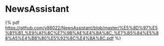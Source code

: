 # NewsAssistant
{% pdf https://github.com/y88022/NewsAssistant/blob/master/%E5%8D%97%E5%B1%B1_%E9%A1%8C%E7%9B%AE%E4%BA%8C_%E7%B5%84%E5%88%A5%E4%B8%80%E5%92%8C%E4%BA%8C.pdf %}
